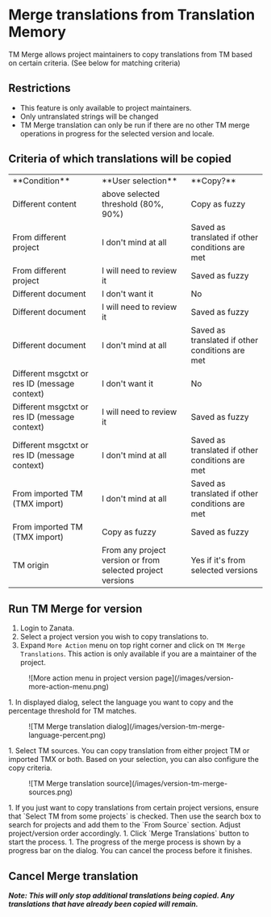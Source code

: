 # Merge translations from Translation Memory

TM Merge allows project maintainers to copy translations from TM based on certain criteria. (See below for matching criteria)

## Restrictions

- This feature is only available to project maintainers.
- Only untranslated strings will be changed
- TM Merge translation can only be run if there are no other TM merge operations in progress for the selected version and locale.

## Criteria of which translations will be copied
<table class='docutils'>
    <tr>
        <td>**Condition**</td><td>**User selection**</td><td>**Copy?**</td>
    </tr>
    <tr>
        <td>Different content</td><td>above selected threshold (80%, 90%)</td><td>Copy as fuzzy</td>
    </tr>
    <tr>
        <td>From different project</td><td>I don't mind at all</td><td>Saved as translated if other conditions are met</td>
    </tr>
    <tr>
        <td>From different project</td><td>I will need to review it</td><td>Saved as fuzzy</td>
    </tr>
    <tr>
        <td>Different document</td><td>I don't want it</td><td>No</td>
    </tr>
    <tr>
        <td>Different document</td><td>I will need to review it</td><td>Saved as fuzzy</td>
    </tr>
    <tr>
        <td>Different document</td><td>I don't mind at all</td><td>Saved as translated if other conditions are met</td>
    </tr>
    <tr>
        <td>Different msgctxt or res ID (message context)</td><td>I don't want it</td><td>No</td>
    </tr>
    <tr>
        <td>Different msgctxt or res ID (message context)</td><td>I will need to review it</td><td>Saved as fuzzy</td>
    </tr>
    <tr>
        <td>Different msgctxt or res ID (message context)</td><td>I don't mind at all</td><td>Saved as translated if other conditions are met</td>
    </tr>
    <tr>
        <td>From imported TM (TMX import)</td><td>I don't mind at all</td><td>Saved as translated if other conditions are met</td>
    </tr>
    <tr>
        <td>From imported TM (TMX import)</td><td>Copy as fuzzy</td><td>Saved as fuzzy</td>
    </tr>
    <tr>
        <td>TM origin</td><td>From any project version or from selected project versions</td><td>Yes if it's from selected versions</td>
    </tr>
</table>
     
## Run TM Merge for version

1. Login to Zanata.
1. Select a project version you wish to copy translations to.
1. Expand `More Action` menu on top right corner and click on `TM Merge Translations`. This action is only available if you are a maintainer of the project.
<figure>
![More action menu in project version page](/images/version-more-action-menu.png)
</figure>
1. In displayed dialog, select the language you want to copy and the percentage threshold for TM matches.
<figure>
![TM Merge translation dialog](/images/version-tm-merge-language-percent.png)
</figure>
1. Select TM sources. You can copy translation from either project TM or imported TMX or both. Based on your selection, you can also configure the copy criteria.
<figure>
![TM Merge translation source](/images/version-tm-merge-sources.png)
</figure>
1. If you just want to copy translations from certain project versions, ensure that `Select TM from some projects` is checked. Then use the search box to search for projects and add them to the `From Source` section. Adjust project/version order accordingly.
1. Click `Merge Translations` button to start the process.
1. The progress of the merge process is shown by a progress bar on the dialog. You can cancel the process before it finishes.

## Cancel Merge translation
**_Note: This will only stop additional translations being copied. Any translations that have already been copied will remain._**
